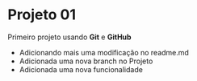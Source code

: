 # Projeto 01

Primeiro projeto usando **Git** e **GitHub**

- Adicionando mais uma modificação no readme.md
- Adicionada uma nova branch no Projeto
- Adicionada uma nova funcionalidade

